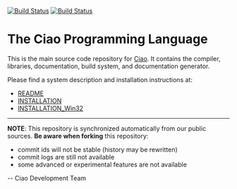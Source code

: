 [![Build Status](https://travis-ci.org/ciao-lang/ciao.svg)](https://travis-ci.org/ciao-lang/ciao)
[![Build Status](https://ci.appveyor.com/api/projects/status/fu2eb23je22xc228?svg=true)](https://ci.appveyor.com/project/jfmc/ciao)

# The Ciao Programming Language

This is the main source code repository for
[Ciao](https://ciao-lang.org). It contains the compiler, libraries,
documentation, build system, and documentation generator.

Please find a system description and installation instructions at:

  - [README](doc/README)
  - [INSTALLATION](doc/INSTALLATION)
  - [INSTALLATION_Win32](doc/INSTALLATION_Win32)


---
**NOTE**: This repository is synchronized automatically from
our public sources. **Be aware when forking** this repository:

 - commit ids will not be stable (history may be rewritten)
 - commit logs are still not available
 - some advanced or experimental features are not available

-- Ciao Development Team
